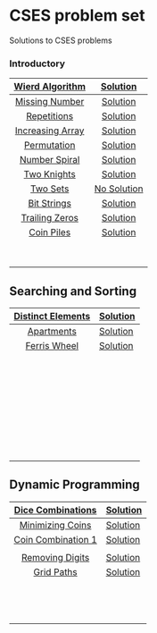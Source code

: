 # CSES problem set
Solutions to CSES problems

### Introductory



| [Wierd Algorithm](https://cses.fi/problemset/task/1068)  | [Solution](https://github.com/priyam314/CSES-problem-set/blob/main/introductory/weird_algorithm.cpp) |
| :------------------------------------------------------: | :----------------------------------------------------------: |
|  [Missing Number](https://cses.fi/problemset/task/1083)  | [Solution](https://github.com/priyam314/CSES-problem-set/blob/main/introductory/missing_number.cpp) |
|   [Repetitions](https://cses.fi/problemset/task/1069)    | [Solution](https://github.com/priyam314/CSES-problem-set/blob/main/introductory/Repetitions.cpp) |
| [Increasing Array](https://cses.fi/problemset/task/1094) | [Solution](https://github.com/priyam314/CSES-problem-set/blob/main/introductory/increasing_array.cpp) |
|   [Permutation](https://cses.fi/problemset/task/1070)    | [Solution](https://github.com/priyam314/CSES-problem-set/blob/main/introductory/permutations.cpp) |
|  [Number Spiral](https://cses.fi/problemset/task/1071)   | [Solution](https://github.com/priyam314/CSES-problem-set/blob/main/introductory/spiral.cpp) |
|   [Two Knights](https://cses.fi/problemset/task/1072)    | [Solution](https://github.com/priyam314/CSES-problem-set/blob/main/introductory/twoKnights.cpp) |
|     [Two Sets](https://cses.fi/problemset/task/1092)     |                       [No Solution]()                        |
|   [Bit Strings](https://cses.fi/problemset/task/1617)    | [Solution](https://github.com/priyam314/CSES-problem-set/blob/main/introductory/bitStrings.cpp) |
|  [Trailing Zeros](https://cses.fi/problemset/task/1618)  | [Solution](https://github.com/priyam314/CSES-problem-set/blob/main/introductory/trailingZeros.cpp) |
|    [Coin Piles](https://cses.fi/problemset/task/1754)    | [Solution](https://github.com/priyam314/CSES-problem-set/blob/main/introductory/coinPiles.cpp) |
|                                                          |                                                              |
|                                                          |                                                              |
|                                                          |                                                              |
|                                                          |                                                              |
|                                                          |                                                              |
|                                                          |                                                              |
|                                                          |                                                              |
|                                                          |                                                              |

## Searching and Sorting

| [Distinct Elements](https://cses.fi/problemset/task/1621/) | [Solution](https://github.com/priyam314/CSES-problem-set/blob/main/searching_and_sorting/distinctNumber.cpp) |
| :--------------------------------------------------------: | ------------------------------------------------------------ |
|    [Apartments](https://cses.fi/problemset/task/1084/)     | [Solution](https://github.com/priyam314/CSES-problem-set/blob/main/searching_and_sorting/apartments.cpp) |
|   [Ferris Wheel](https://cses.fi/problemset/task/1090/)    | [Solution](https://github.com/priyam314/CSES-problem-set/blob/main/searching_and_sorting/ferrisWheel.cpp) |
|                                                            |                                                              |
|                                                            |                                                              |
|                                                            |                                                              |
|                                                            |                                                              |
|                                                            |                                                              |
|                                                            |                                                              |
|                                                            |                                                              |
|                                                            |                                                              |
|                                                            |                                                              |
|                                                            |                                                              |
|                                                            |                                                              |
|                                                            |                                                              |
|                                                            |                                                              |
|                                                            |                                                              |
|                                                            |                                                              |
|                                                            |                                                              |
|                                                            |                                                              |
|                                                            |                                                              |
|                                                            |                                                              |
|                                                            |                                                              |
|                                                            |                                                              |
|                                                            |                                                              |
|                                                            |                                                              |
|                                                            |                                                              |
|                                                            |                                                              |
|                                                            |                                                              |
|                                                            |                                                              |
|                                                            |                                                              |
|                                                            |                                                              |
|                                                            |                                                              |
|                                                            |                                                              |
|                                                            |                                                              |



## Dynamic Programming

|  [Dice Combinations](https://cses.fi/problemset/task/1633)  | [Solution](https://github.com/priyam314/CSES-problem-set/blob/main/dynamic_programming/dice_combinations.cpp) |
| :---------------------------------------------------------: | ------------------------------------------------------------ |
|  [Minimizing Coins](https://cses.fi/problemset/task/1634)   | [Solution](https://github.com/priyam314/CSES-problem-set/blob/main/dynamic_programming/minimizingCoins.cpp) |
| [Coin Combination 1](https://cses.fi/problemset/task/1635/) | [Solution](https://github.com/priyam314/CSES-problem-set/blob/main/dynamic_programming/coinCombination1.cpp) |
|                                                             |                                                              |
|   [Removing Digits](https://cses.fi/problemset/task/1637)   | [Solution](https://github.com/priyam314/CSES-problem-set/blob/main/dynamic_programming/removingDigits.cpp) |
|     [Grid Paths](https://cses.fi/problemset/task/1638/)     | [Solution](https://github.com/priyam314/CSES-problem-set/blob/main/dynamic_programming/gridPaths.cpp) |
|                                                             |                                                              |
|                                                             |                                                              |
|                                                             |                                                              |
|                                                             |                                                              |
|                                                             |                                                              |
|                                                             |                                                              |
|                                                             |                                                              |
|                                                             |                                                              |
|                                                             |                                                              |
|                                                             |                                                              |
|                                                             |                                                              |
|                                                             |                                                              |
|                                                             |                                                              |

